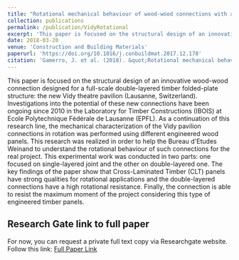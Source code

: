 ```yaml
---
title: "Rotational mechanical behaviour of wood-wood connections with application to double-layered folded timber-plate structure"
collection: publications
permalink: /publication/VidyRotational
excerpt: 'This paper is focused on the structural design of an innovative wood-wood connection designed for a full-scale double-layered timber folded-plate structure: the new Vidy theatre pavilion (Lausanne, Switzerland).'
date: 2018-03-20
venue: 'Construction and Building Materials'
paperurl: 'https://doi.org/10.1016/j.conbuildmat.2017.12.178'
citation: 'Gamerro, J. et al. (2018). &quot;Rotational mechanical behaviour of wood-wood connections with application to double-layered folded timber-plate structure.&quot; <i>Construction and Building Materials</i>. 165. pp. 434-442.'
---
```

This paper is focused on the structural design of an innovative wood-wood connection designed for a full-scale double-layered timber folded-plate structure: the new Vidy theatre pavilion (Lausanne, Switzerland). Investigations into the potential of these new connections have been ongoing since 2010 in the Laboratory for Timber Constructions (IBOIS) at Ecole Polytechnique Fédérale de Lausanne (EPFL). As a continuation of this research line, the mechanical characterization of the Vidy pavilion connections in rotation was performed using different engineered wood panels. This research was realized in order to help the Bureau d'Etudes Weinand to understand the rotational behaviour of such connections for the real project. This experimental work was conducted in two parts: one focused on single-layered joint and the other on double-layered one. The key findings of the paper show that Cross-Laminated Timber (CLT) panels have strong qualities for rotational applications and the double-layered connections have a high rotational resistance. Finally, the connection is able to resist the maximum moment of the project considering this type of engineered timber panels.

Research Gate link to full paper
---
For now, you can request a private full text copy via Researchgate website. Follow this link:
[Full Paper Link](https://www.researchgate.net/publication/322615912_Rotational_mechanical_behaviour_of_wood-wood_connections_with_application_to_double-layered_folded_timber-plate_structure)
